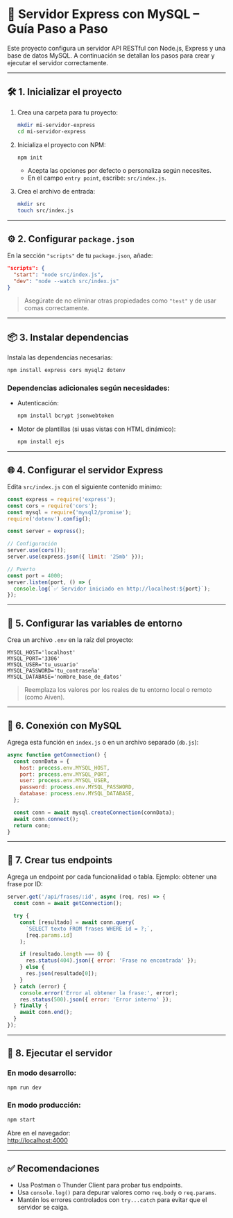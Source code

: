 # 📡 Servidor Express con MySQL – Guía Paso a Paso

Este proyecto configura un servidor API RESTful con Node.js, Express y una base de datos MySQL. A continuación se detallan los pasos para crear y ejecutar el servidor correctamente.

---

## 🛠️ 1. Inicializar el proyecto

1. Crea una carpeta para tu proyecto:
   ```bash
   mkdir mi-servidor-express
   cd mi-servidor-express
   ```

2. Inicializa el proyecto con NPM:
   ```bash
   npm init
   ```

   - Acepta las opciones por defecto o personaliza según necesites.
   - En el campo `entry point`, escribe: `src/index.js`.

3. Crea el archivo de entrada:
   ```bash
   mkdir src
   touch src/index.js
   ```

---

## ⚙️ 2. Configurar `package.json`

En la sección `"scripts"` de tu `package.json`, añade:

```json
"scripts": {
  "start": "node src/index.js",
  "dev": "node --watch src/index.js"
}
```

> Asegúrate de no eliminar otras propiedades como `"test"` y de usar comas correctamente.

---

## 📦 3. Instalar dependencias

Instala las dependencias necesarias:

```bash
npm install express cors mysql2 dotenv
```

### Dependencias adicionales según necesidades:

- Autenticación:
  ```bash
  npm install bcrypt jsonwebtoken
  ```

- Motor de plantillas (si usas vistas con HTML dinámico):
  ```bash
  npm install ejs
  ```

---

## 🌐 4. Configurar el servidor Express

Edita `src/index.js` con el siguiente contenido mínimo:

```js
const express = require('express');
const cors = require('cors');
const mysql = require('mysql2/promise');
require('dotenv').config();

const server = express();

// Configuración
server.use(cors());
server.use(express.json({ limit: '25mb' }));

// Puerto
const port = 4000;
server.listen(port, () => {
  console.log(`✅ Servidor iniciado en http://localhost:${port}`);
});
```

---

## 🔐 5. Configurar las variables de entorno

Crea un archivo `.env` en la raíz del proyecto:

```env
MYSQL_HOST='localhost'
MYSQL_PORT='3306'
MYSQL_USER='tu_usuario'
MYSQL_PASSWORD='tu_contraseña'
MYSQL_DATABASE='nombre_base_de_datos'
```

> Reemplaza los valores por los reales de tu entorno local o remoto (como Aiven).

---

## 🔌 6. Conexión con MySQL

Agrega esta función en `index.js` o en un archivo separado (`db.js`):

```js
async function getConnection() {
  const connData = {
    host: process.env.MYSQL_HOST,
    port: process.env.MYSQL_PORT,
    user: process.env.MYSQL_USER,
    password: process.env.MYSQL_PASSWORD,
    database: process.env.MYSQL_DATABASE,
  };

  const conn = await mysql.createConnection(connData);
  await conn.connect();
  return conn;
}
```

---

## 🚀 7. Crear tus endpoints

Agrega un endpoint por cada funcionalidad o tabla. Ejemplo: obtener una frase por ID:

```js
server.get('/api/frases/:id', async (req, res) => {
  const conn = await getConnection();

  try {
    const [resultado] = await conn.query(
      `SELECT texto FROM frases WHERE id = ?;`,
      [req.params.id]
    );

    if (resultado.length === 0) {
      res.status(404).json({ error: 'Frase no encontrada' });
    } else {
      res.json(resultado[0]);
    }
  } catch (error) {
    console.error('Error al obtener la frase:', error);
    res.status(500).json({ error: 'Error interno' });
  } finally {
    await conn.end();
  }
});
```

---

## 🧪 8. Ejecutar el servidor

### En modo desarrollo:
```bash
npm run dev
```

### En modo producción:
```bash
npm start
```

Abre en el navegador:  
[http://localhost:4000](http://localhost:4000)

---

## ✅ Recomendaciones

- Usa Postman o Thunder Client para probar tus endpoints.
- Usa `console.log()` para depurar valores como `req.body` o `req.params`.
- Mantén los errores controlados con `try...catch` para evitar que el servidor se caiga.